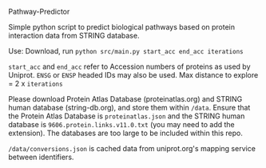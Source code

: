 Pathway-Predictor

Simple python script to predict biological pathways based on protein interaction data from STRING database.

Use: Download, run `python src/main.py start_acc end_acc iterations`

`start_acc` and `end_acc` refer to Accession numbers of proteins as used by Uniprot. `ENSG` or `ENSP` headed IDs may also be used.
Max distance to explore = 2 x `iterations`

Please download Protein Atlas Database (proteinatlas.org) and STRING human database (string-db.org), and store them within `/data`.
Ensure that the Protein Atlas Database is `proteinatlas.json` and the STRING human database is `9606.protein.links.v11.0.txt` (you may need to add the extension).
The databases are too large to be included within this repo.

`/data/conversions.json` is cached data from uniprot.org's mapping service between identifiers.
